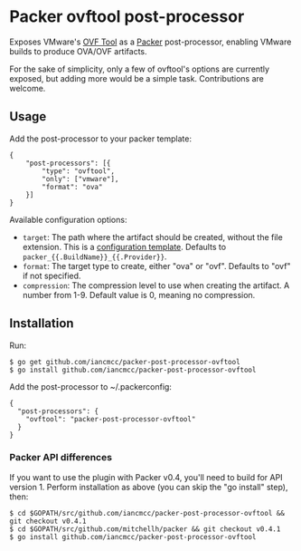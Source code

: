 Packer ovftool post-processor
=============================

Exposes VMware's [OVF Tool](https://www.vmware.com/support/developer/ovf/) as
a [Packer](http://www.packer.io) post-processor, enabling VMware builds to
produce OVA/OVF artifacts.

For the sake of simplicity, only a few of ovftool's options are currently
exposed, but adding more would be a simple task. Contributions are welcome.

Usage
-----
Add the post-processor to your packer template:

    {
        "post-processors": [{
            "type": "ovftool",
            "only": ["vmware"],
            "format": "ova"
        }]
    }

Available configuration options:

* `target`: The path where the artifact should be created, without the file 
  extension. This is a [configuration template](http://www.packer.io/docs/templates/configuration-templates.html). 
  Defaults to `packer_{{.BuildName}}_{{.Provider}}`.
* `format`:      The target type to create, either "ova" or "ovf". Defaults 
  to "ovf" if not specified.
* `compression`: The compression level to use when creating the artifact. A 
  number from 1-9. Default value is 0, meaning no compression.


Installation
------------
Run:

    $ go get github.com/iancmcc/packer-post-processor-ovftool
    $ go install github.com/iancmcc/packer-post-processor-ovftool

Add the post-processor to ~/.packerconfig:

    {
      "post-processors": {
        "ovftool": "packer-post-processor-ovftool"
      }
    }

### Packer API differences
If you want to use the plugin with Packer v0.4, you'll need to build for API
version 1. Perform installation as above (you can skip the "go install" step), then:

    $ cd $GOPATH/src/github.com/iancmcc/packer-post-processor-ovftool && git checkout v0.4.1
    $ cd $GOPATH/src/github.com/mitchellh/packer && git checkout v0.4.1
    $ go install github.com/iancmcc/packer-post-processor-ovftool

